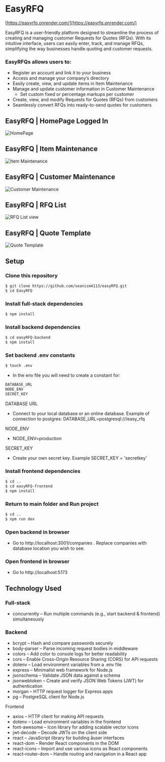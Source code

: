 # EasyRFQ

[https://easyrfq.onrender.com/](https://easyrfq.onrender.com/)

EasyRFQ is a user-friendly platform designed to streamline the process of creating and managing customer Requests for Quotes (RFQs). With its intuitive interface, users can easily enter, track, and manage RFQs, simplifying the way businesses handle quoting and customer requests.

### EasyRFQs allows users to:

- Register an account and link it to your business
- Access and manage your company’s directory
- Easily create, view, and update items in Item Maintenance
- Manage and update customer information in Customer Maintenance
  - Set custom fixed or percentage markups per customer
- Create, view, and modify Requests for Quotes (RFQs) from customers
- Seamlessly convert RFQs into ready-to-send quotes for customers

## EasyRFQ | HomePage Logged In

![HomePage](EasyRFQ/readMeImages/EasyRFQ%20Home.png)

## EasyRFQ | Item Maintenance

![Item Maintenance](EasyRFQ/readMeImages/Item%20Maintenance.png)

## EasyRFQ | Customer Maintenance

![Customer Maintenance](EasyRFQ/readMeImages/Customer%20Maintenance.png)

## EasyRFQ | RFQ List

![RFQ List view](EasyRFQ/readMeImages/RFQ%20Details.png)

## EasyRFQ | Quote Template

![Quote Template](EasyRFQ/readMeImages/Quote%20Template.png)

## Setup

### Clone this repository

```bash
$ git clone https://github.com/seanism4113/easyRFQ.git
$ cd EasyRFQ
```

### Install full-stack dependencies

```bash
$ npm install
```

### Install backend dependencies

```bash
$ cd easyRFQ-backend
$ npm install
```

### Set backend .env constants

```bash
$ touch .env
```

- In the env file you will need to create a constant for:

```bash
DATABASE_URL
NODE_ENV
SECRET_KEY
```

DATABASE URL

- Connect to your local database or an online database. Example of connection to postgres:
  DATABASE_URL=postgresql:///easy_rfq

NODE_ENV

- NODE_ENV=production

SECRET_KEY

- Create your own secret key. Example SECRET_KEY = 'secretkey'

### Install frontend dependencies

```bash
$ cd ..
$ cd easyRFQ-frontend
$ npm install
```

### Return to main folder and Run project

```bash
$ cd ..
$ npm run dev
```

### Open backend in browser

- Go to http://localhost:3001/companies . Replace companies with database location you wish to see.

### Open frontend in browser

- Go to http://localhost:5173

## Technology Used

### Full-stack

- concurrently – Run multiple commands (e.g., start backend & frontend) simultaneously

### Backend

- bcrypt – Hash and compare passwords securely
- body-parser – Parse incoming request bodies in middleware
- colors – Add color to console logs for better readability
- cors – Enable Cross-Origin Resource Sharing (CORS) for API requests
- dotenv – Load environment variables from a .env file
- express – Minimalist web framework for Node.js
- jsonschema – Validate JSON data against a schema
- jsonwebtoken – Create and verify JSON Web Tokens (JWT) for authentication
- morgan – HTTP request logger for Express apps
- pg – PostgreSQL client for Node.js

Frontend

- axios – HTTP client for making API requests
- dotenv – Load environment variables in the frontend
- font-awesome – Icon library for adding scalable vector icons
- jwt-decode – Decode JWTs on the client side
- react – JavaScript library for building åuser interfaces
- react-dom – Render React components in the DOM
- react-icons – Import and use various icons as React components
- react-router-dom – Handle routing and navigation in a React app
